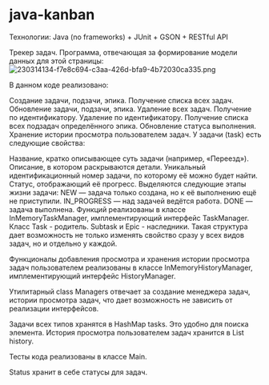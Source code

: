 # java-kanban
Технологии: Java (no frameworks) + JUnit + GSON + RESTful API

Трекер задач.
Программа, отвечающая за формирование модели данных для этой страницы:
![230314134-f7e8c694-c3aa-426d-bfa9-4b72030ca335.png](..%2F..%2FDownloads%2F230314134-f7e8c694-c3aa-426d-bfa9-4b72030ca335.png)

В данном коде реализовано:

Создание задачи, подзачи, эпика.
Получение списка всех задач.
Обновление задачи, подзачи, эпика.
Удаление всех задач.
Получение по идентификатору.
Удаление по идентификатору.
Получение списка всех подзадач определённого эпика.
Обновление статуса выполнения.
Хранение истории просмотра пользователем задач.
У задачи (task) есть следующие свойства:

Название, кратко описывающее суть задачи (например, «Переезд»).
Описание, в котором раскрываются детали.
Уникальный идентификационный номер задачи, по которому её можно будет найти.
Статус, отображающий её прогресс. Выделяются следующие этапы жизни задачи:
NEW — задача только создана, но к её выполнению ещё не приступили.
IN_PROGRESS — над задачей ведётся работа.
DONE — задача выполнена.
Функций реализованы в классе InMemoryTaskManager, имплементирующий интерфейс TaskManager. Класс Task - родитель. Subtask и Epic - наследники. Такая структура дает возможность не только изменять свойство сразу у всех видов задач, но и отдельно у каждой.

Функционалы добавления просмотра и хранения истории просмотра задач пользователем реализованы в классе InMemoryHistoryManager, имплементирующий интерфейс HistoryManager.

Утилитарный class Managers отвечает за создание менеджера задач, истории просмотра задач, что дает возможность не зависить от реализации интерфейсов.

Задачи всех типов хранятся в HashMap tasks. Это удобно для поиска элемента. История просмотра пользователем задач хранится в List history.

Тесты кода реализованы в классе Main.

Status хранит в себе статусы для задач.
